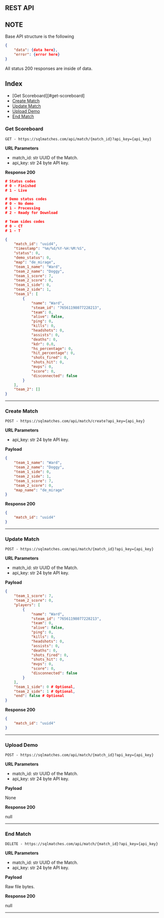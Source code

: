 ## REST API

## NOTE
Base API structure is the following
```json
{
    "data": {data here},
    "error": {error here}
}
```
All status 200 responses are inside of data.

## Index
- [Get Scoreboard][#get-scoreboard]
- [Create Match](#create-match)
- [Update Match](#update-match)
- [Upload Demo](#upload-demo)
- [End Match](#end-match)

### Get Scoreboard
``GET - https://sqlmatches.com/api/match/{match_id}?api_key={api_key}``

**URL Parameters**

- match_id: str
    UUID of the Match.
- api_key: str
    24 byte API key.

**Response 200**

```json
# Status codes
# 0 - Finished
# 1 - Live

# Demo status codes
# 0 - No demo
# 1 - Processing
# 2 - Ready for Download

# Team sides codes
# 0 - CT
# 1 - T

{
    "match_id": "uuid4",
    "timestamp": "%m/%d/%Y-%H:%M:%S",
    "status": 0,
    "demo_status": 0,
    "map": "de_mirage",
    "team_1_name": "Ward",
    "team_2_name": "Doggy",
    "team_1_score": 7,
    "team_2_score": 0,
    "team_1_side": 0,
    "team_2_side": 1,
    "team_1": [
        {
            "name": "Ward",
            "steam_id": "76561198077228213",
            "team": 0,
            "alive": false,
            "ping": 0,
            "kills": 0,
            "headshots": 0,
            "assists": 0,
            "deaths": 0,
            "kdr": 0.0,
            "hs_percentage": 0,
            "hit_percentage": 0,
            "shots_fired": 0,
            "shots_hit": 0,
            "mvps": 0,
            "score": 0,
            "disconnected": false
        }
    ],
    "team_2": []
}
```

---

### Create Match
``POST - https://sqlmatches.com/api/match/create?api_key={api_key}``

**URL Parameters**

- api_key: str
    24 byte API key.

**Payload**

```json
{
    "team_1_name": "Ward",
    "team_2_name": "Doggy",
    "team_1_side": 0,
    "team_2_side": 1,
    "team_1_score": 7,
    "team_2_score": 0,
    "map_name": "de_mirage"
}
```

**Response 200**

```json
{
    "match_id": "uuid4"
}
```

---

### Update Match
``POST - https://sqlmatches.com/api/match/{match_id}?api_key={api_key}``

**URL Parameters**

- match_id: str
    UUID of the Match.
- api_key: str
    24 byte API key.

**Payload**

```json
{
    "team_1_score": 7,
    "team_2_score": 0,
    "players": [
        {
            "name": "Ward",
            "steam_id": "76561198077228213",
            "team": 0,
            "alive": false,
            "ping": 0,
            "kills": 0,
            "headshots": 0,
            "assists": 0,
            "deaths": 0,
            "shots_fired": 0,
            "shots_hit": 0,
            "mvps": 0,
            "score": 0,
            "disconnected": false
        }
    ],
    "team_1_side": 0 # Optional,
    "team_2_side": 1 # Optional,
    "end": false # Optional
}
```

**Response 200**

```json
{
    "match_id": "uuid4"
}
```

---

### Upload Demo
``POST - https://sqlmatches.com/api/match/{match_id}?api_key={api_key}``

**URL Parameters**

- match_id: str
    UUID of the Match.
- api_key: str
    24 byte API key.

**Payload**

None

**Response 200**

null

---

### End Match
``DELETE - https://sqlmatches.com/api/match/{match_id}?api_key={api_key}``

**URL Parameters**

- match_id: str
    UUID of the Match.
- api_key: str
    24 byte API key.

**Payload**

Raw file bytes.

**Response 200**

null

---